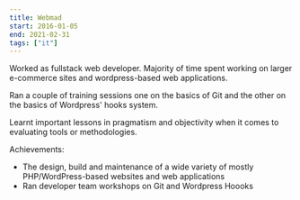```yaml
---
title: Webmad
start: 2016-01-05
end: 2021-02-31
tags: ["it"]
---
```

Worked as fullstack web developer.
Majority of time spent working on larger e-commerce sites and wordpress-based web applications.

Ran a couple of training sessions one on the basics of Git and the other on the basics of Wordpress' hooks system. 

Learnt important lessons in pragmatism and objectivity when it comes to evaluating tools or methodologies.

Achievements:
- The design, build and maintenance of a wide variety of mostly PHP/WordPress-based websites and web applications
- Ran developer team workshops on Git and Wordpress Hoooks
